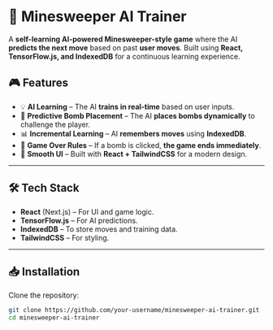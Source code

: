 # 🚀 Minesweeper AI Trainer

A **self-learning AI-powered Minesweeper-style game** where the AI **predicts the next move** based on past **user moves**. Built using **React, TensorFlow.js, and IndexedDB** for a continuous learning experience.

## 🎮 Features
- 💡 **AI Learning** – The AI **trains in real-time** based on user inputs.
- 🧠 **Predictive Bomb Placement** – The AI **places bombs dynamically** to challenge the player.
- 📊 **Incremental Learning** – AI **remembers moves** using **IndexedDB**.
- 🔄 **Game Over Rules** – If a bomb is clicked, **the game ends immediately**.
- 🎨 **Smooth UI** – Built with **React + TailwindCSS** for a modern design.

---

## 🛠 Tech Stack
- **React** (Next.js) – For UI and game logic.
- **TensorFlow.js** – For AI predictions.
- **IndexedDB** – To store moves and training data.
- **TailwindCSS** – For styling.

---

## 📥 Installation

Clone the repository:
```sh
git clone https://github.com/your-username/minesweeper-ai-trainer.git
cd minesweeper-ai-trainer
